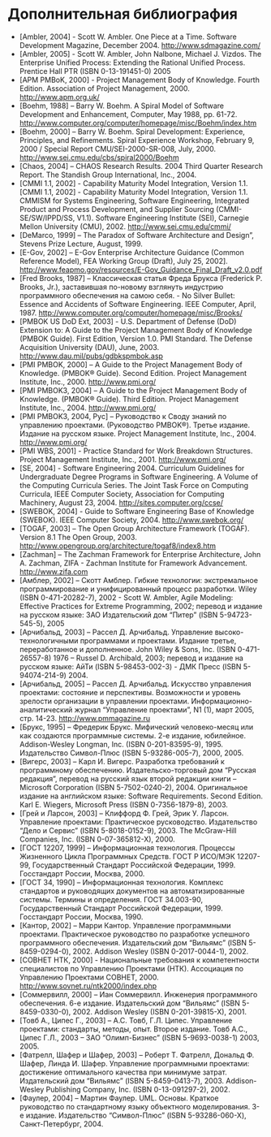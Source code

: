 # Дополнительная библиография

- [Ambler, 2004] - Scott W. Ambler. One Piece at a Time. Software Development
Magazine, December 2004. http://www.sdmagazine.com/
- [Ambler, 2005] - Scott W. Ambler, John Nalbone, Michael J. Vizdos. The
Enterprise Unified Process: Extending the Rational Unified Process. Prentice
Hall PTR (ISBN 0-13-191451-0) 2005
- [APM PMBoK, 2000] - Project Management Body of Knowledge. Fourth Edition.
Association of Project Management, 2000.
http://www.apm.org.uk/
- [Boehm, 1988] – Barry W. Boehm. A Spiral Model of Software Development and
Enhancement, Computer, May 1988, pp. 61-72.
http://www.computer.org/computer/homepage/misc/Boehm/index.htm
- [Boehm, 2000] – Barry W. Boehm. Spiral Development: Experience, Principles,
and Refinements. Spiral Experience Workshop, February 9, 2000 / Special Report
CMU/SEI-2000-SR-008, July, 2000. http://www.sei.cmu.edu/cbs/spiral2000/Boehm
- [Chaos, 2004] – CHAOS Research Results. 2004 Third Quarter Research Report.
The Standish Group International, Inc., 2004.
- [CMMI 1.1, 2002] - Capability Maturity Model Integration, Version 1.1. [CMMI
1.1, 2002] - Capability Maturity Model Integration, Version 1.1. CMMISM for
Systems Engineering, Software Engineering, Integrated Product and Process
Development, and Supplier Sourcing (CMMI-SE/SW/IPPD/SS, V1.1). Software
Engineering Institute (SEI), Carnegie Mellon University (CMU), 2002.
http://www.sei.cmu.edu/cmmi/
- [DeMarco, 1999] – The Paradox of Software Architecture and Design”, Stevens
Prize Lecture, August, 1999.
- [E-Gov, 2002] – E-Gov Enterprise Architecture Guidance (Common Reference
Model), FEA Working Group (Draft), July 25, 2002].
http://www.feapmo.gov/resources/E-Gov_Guidance_Final_Draft_v2.0.pdf
- [Fred Brooks, 1987] – Классическая статья Фреда Брукса (Frederick P. Brooks,
Jr.), заставившая по-новому взглянуть индустрию программного обеспечения на
самою себя. - No Silver Bullet: Essence and Accidents of Software Engineering.
IEEE Computer, April, 1987. http://www.computer.org/computer/homepage/misc/Brooks/
- [PMBOK US DoD Ext, 2003] - U.S. Department of Defense (DoD) Extension to: A
Guide to the Project Management Body of Knowledge (PMBOK Guide). First Edition,
Version 1.0. PMI Standard. The Defense Acquisition University (DAU), June, 2003. http://www.dau.mil/pubs/gdbkspmbok.asp
- [PMI PMBOK, 2000] – A Guide to the Project Management Body of Knowledge.
(PMBOK® Guide). Second Edition. Project Management Institute, Inc., 2000.
http://www.pmi.org/
- [PMI PMBOK3, 2004] – A Guide to the Project Management Body of Knowledge.
(PMBOK® Guide). Third Edition. Project Management Institute, Inc., 2004.
http://www.pmi.org/
- [PMI PMBOK3, 2004, Рус] – Руководство к Своду знаний по управлению проектами.
(Руководство PMBOK®). Третье издание. Издание на русском языке. Project
Management Institute, Inc., 2004. http://www.pmi.org/
- [PMI WBS, 2001] - Practice Standard for Work Breakdown Structures. Project
Management Institute, Inc., 2001. http://www.pmi.org/
- [SE, 2004] - Software Engineering 2004. Curriculum Guidelines for
Undergraduate Degree Programs in Software Engineering. A Volume of the
Computing Curricula Series. The Joint Task Force on Computing Curricula, IEEE
Computer Society, Association for Computing Machinery, August 23, 2004.
http://sites.computer.org/ccse/
- [SWEBOK, 2004] - Guide to Software Engineering Base of Knowledge (SWEBOK).
IEEE Computer Society, 2004. http://www.swebok.org/
- [TOGAF, 2003] – The Open Group Architecture Framework (TOGAF). Version 8.1
The Open Group, 2003. http://www.opengroup.org/architecture/togaf8/index8.htm
- [Zachman] – The Zachman Framework for Enterprise Architecture, John A.
Zachman, ZIFA - Zachman Institute for Framework Advancement. http://www.zifa.com
- [Амблер, 2002] – Скотт Амблер. Гибкие технологии: экстремальное
программирование и унифицированный процесс разработки. Wiley (ISBN
0-471-20282-7), 2002 - Scott W. Ambler, Agile Modeling: Effective Practices for
Extreme Programming, 2002; перевод и издание на русском языке: ЗАО Издательский
дом “Питер” (ISBN 5-94723-545-5), 2005
- [Арчибальд, 2003] – Рассел Д. Арчибальд. Управление высоко-технологичными
программами и проектами. Издание третье, переработанное и дополненное. John
Wiley & Sons, Inc. (ISBN 0-471-26557-8) 1976 – Russel D. Archibald, 2003;
перевод и издание на русском языке: АйТи (ISBN 5-98453-002-3) -  ДМК Пресс
(ISBN 5-94074-214-9) 2004.
- [Арчибальд, 2005] – Рассел Д. Арчибальд. Искусство управления проектами:
состояние и перспективы. Возможности и уровень зрелости организации в
управлении проектами. Информационно-аналитический журнал “Управление
проектами”, N1 (1), март 2005, стр. 14-23. http://www.pmmagazine.ru
- [Брукс, 1995] – Фредерик Брукс. Мифический человеко-месяц или как создаются
программные системы. 2-е издание, юбилейное. Addison-Wesley Longman, Inc. (ISBN
0-201-83595-9), 1995. Издательство Символ-Плюс (ISBN 5-93286-005-7), 2000, 2005.
- [Вигерс, 2003] – Карл И. Вигерс. Разработка требований к программному
обеспечению.  Издательско-торговый дом “Русская редакция”, перевод на русский
язык второй редакции книги – Microsoft Corporation (ISBN 5-7502-0240-2), 2004.
Оригинальное издание на английском языке: Software Requirements. Second
Edition. Karl E. Wiegers, Microsoft Press (ISBN 0-7356-1879-8), 2003.
- [Грей и Ларсон, 2003] – Клиффорд Ф. Грей, Эрик У. Ларсон. Управление
проектами: Практическое русководство.  Издательство “Дело и Сервис” (ISBN
5-8018-0152-9), 2003. The McGraw-Hill Companies, Inc. (ISBN 0-07-365812-X), 2000.
- [ГОСТ 12207, 1999] – Информационная технология. Процессы Жизненного Цикла
Программных Средств. ГОСТ Р ИСО/МЭК 12207-99, Государственный Стандарт
Российской Федерации, 1999. Госстандарт России, Москва, 2000.
- [ГОСТ 34, 1990] – Информационная технология. Комплекс стандартов и
руководящих документов на автоматизированные системы. Термины и определения.
ГОСТ 34.003-90, Государственный Стандарт Российской Федерации, 1999.
Госстандарт России, Москва, 1990.
- [Кантор, 2002] – Марри Кантор. Управление программными проектами.
Практическое руководство по разработке успешного программного обеспечения.
Издательский дом “Вильямс” (ISBN 5-8459-0294-0), 2002. Addison Wesley (ISBN
0-2017-0044-1), 2002.
- [СОВНЕТ НТК, 2000] - Национальные требования к компетентности специалистов по
Управлению Проектами (НТК). Ассоциация по Управлению Проектами СОВНЕТ, 2000.
http://www.sovnet.ru/ntk2000/index.php
- [Соммервилл, 2000] – Иан Соммервилл. Инженерия программного обеспечения. 6-е
издание. Издательский дом “Вильямс” (ISBN 5-8459-0330-0), 2002. Addison Wesley
(ISBN 0-201-39815-X), 2001.
- [Товб А., Ципес Г., 2003] – А.С. Товб, Г.Л. Ципес. Управление проектами:
стандарты, методы, опыт. Второе издание. Товб А.С., Ципес Г.Л., 2003 – ЗАО
“Олимп-Бизнес” (ISBN 5-9693-0038-1) 2003, 2005.
- [Фатрелл, Шафер и Шафер, 2003] – Роберт Т. Фатрелл, Дональд Ф. Шафер, Линда
И. Шафер. Управление программными проектами: достижение оптимального качества
при минимуме затрат. Издательский дом “Вильямс” (ISBN 5-8459-0413-7), 2003.
Addison-Wesley Publishing Company, Inc. (ISBN 0-13-091297-2), 2002.
- [Фаулер, 2004] – Мартин Фаулер. UML. Основы. Краткое руководство по
стандартному языку объектного моделирования. 3-е издание. Издательство
“Символ-Плюс” (ISBN 5-93286-060-X), Санкт-Петербург, 2004.
